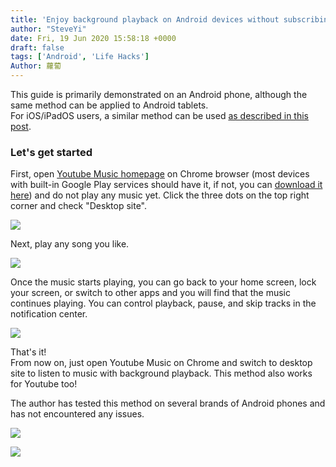 ```yaml
---
title: 'Enjoy background playback on Android devices without subscribing to Youtube Music Premium (works for Youtube too!)'
author: "SteveYi"
date: Fri, 19 Jun 2020 15:58:18 +0000
draft: false
tags: ['Android', 'Life Hacks']
Author: 蘿蔔
---
```


This guide is primarily demonstrated on an Android phone, although the same method can be applied to Android tablets.  
For iOS/iPadOS users, a similar method can be used [as described in this post](https://blog.steveyi.net/youtube-background-playing-ios).

### Let's get started

First, open [Youtube Music homepage](https://music.youtube.com/) on Chrome browser (most devices with built-in Google Play services should have it, if not, you can [download it here](https://www.google.com/search?q=chrome+apk)) and do not play any music yet. Click the three dots on the top right corner and check "Desktop site".

![](https://static-a1.steveyi.net/media/blog/2020061915465212.png)

Next, play any song you like.

![](https://static-a1.steveyi.net/media/blog/2020061915473810.png)

Once the music starts playing, you can go back to your home screen, lock your screen, or switch to other apps and you will find that the music continues playing. You can control playback, pause, and skip tracks in the notification center.

![](https://static-a1.steveyi.net/media/blog/2020061915505855.png)

That's it!  
From now on, just open Youtube Music on Chrome and switch to desktop site to listen to music with background playback. This method also works for Youtube too!

The author has tested this method on several brands of Android phones and has not encountered any issues.

![](https://static-a1.steveyi.net/media/blog/2020061915532349.jpg)

![](https://static-a1.steveyi.net/media/blog/2020061915534442.png)

